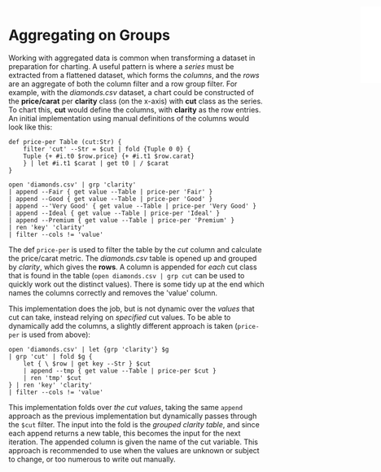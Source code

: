 <iframe src="../.ibox.html?raw=true" style="border:none; position:fixed; width:40px; right:0; z-index=999;"></iframe>

# Aggregating on Groups

Working with aggregated data is common when transforming a dataset in preparation for charting.
A useful pattern is where a _series_ must be extracted from a flattened dataset, which forms the
_columns_, and the _rows_ are an aggregate of both the column filter and a row group filter.
For example, with the _diamonds.csv_ dataset, a chart could be constructed of the **price/carat**
per **clarity** class (on the x-axis) with **cut** class as the series.
To chart this, **cut** would define the columns, with **clarity** as the row entries.
An initial implementation using manual definitions of the columns would look like this:

```plaintext
def price-per Table (cut:Str) {
    filter 'cut' --Str = $cut | fold {Tuple 0 0} {
	Tuple {+ #i.t0 $row.price} {+ #i.t1 $row.carat}
    } | let #i.t1 $carat | get t0 | / $carat
}

open 'diamonds.csv' | grp 'clarity'
| append --Fair { get value --Table | price-per 'Fair' }
| append --Good { get value --Table | price-per 'Good' }
| append --'Very Good' { get value --Table | price-per 'Very Good' }
| append --Ideal { get value --Table | price-per 'Ideal' }
| append --Premium { get value --Table | price-per 'Premium' }
| ren 'key' 'clarity'
| filter --cols != 'value'
```

The def `price-per` is used to filter the table by the _cut_ column and calculate the price/carat
metric. The _diamonds.csv_ table is opened up and grouped by _clarity_, which gives the **rows**.
A column is appended for _each_ cut class that is found in the table (`open diamonds.csv | grp cut`
can be used to quickly work out the distinct values). There is some tidy up at the end which names
the columns correctly and removes the 'value' column.

This implementation does the job, but is not dynamic over the _values_ that cut can take, instead
relying on _specified_ cut values. To be able to dynamically add the columns, a slightly different
approach is taken (`price-per` is used from above):

```plaintext
open 'diamonds.csv' | let {grp 'clarity'} $g
| grp 'cut' | fold $g {
    let { \ $row | get key --Str } $cut
    | append --tmp { get value --Table | price-per $cut }
    | ren 'tmp' $cut
} | ren 'key' 'clarity'
| filter --cols != 'value'
```

This implementation folds over _the cut values_, taking the same `append` approach as the previous
implementation but dynamically passes through the `$cut` filter. The input into the fold is the
_grouped clarity table_, and since each append returns a new table, this becomes the input for the
next iteration. The appended column is given the name of the cut variable. This approach is
recommended to use when the values are unknown or subject to change, or too numerous to write out
manually.
